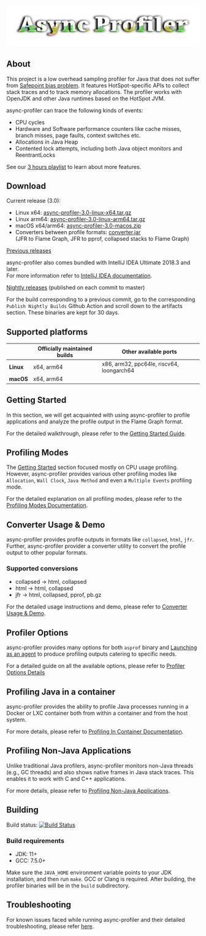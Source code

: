 ![](https://github.com/async-profiler/async-profiler/blob/master/.assets/images/AsyncProfiler.png)

## About

This project is a low overhead sampling profiler for Java
that does not suffer from [Safepoint bias problem](http://psy-lob-saw.blogspot.ru/2016/02/why-most-sampling-java-profilers-are.html).
It features HotSpot-specific APIs to collect stack traces
and to track memory allocations. The profiler works with
OpenJDK and other Java runtimes based on the HotSpot JVM.

async-profiler can trace the following kinds of events:
- CPU cycles
- Hardware and Software performance counters like cache misses, branch misses, page faults, context switches etc.
- Allocations in Java Heap
- Contented lock attempts, including both Java object monitors and ReentrantLocks

See our [3 hours playlist](https://www.youtube.com/playlist?list=PLNCLTEx3B8h4Yo_WvKWdLvI9mj1XpTKBr)
to learn about more features.

## Download

Current release (3.0):

- Linux x64: [async-profiler-3.0-linux-x64.tar.gz](https://github.com/async-profiler/async-profiler/releases/download/v3.0/async-profiler-3.0-linux-x64.tar.gz)
- Linux arm64: [async-profiler-3.0-linux-arm64.tar.gz](https://github.com/async-profiler/async-profiler/releases/download/v3.0/async-profiler-3.0-linux-arm64.tar.gz)
- macOS x64/arm64: [async-profiler-3.0-macos.zip](https://github.com/async-profiler/async-profiler/releases/download/v3.0/async-profiler-3.0-macos.zip)
- Converters between profile formats: [converter.jar](https://github.com/async-profiler/async-profiler/releases/download/v3.0/converter.jar)  
  (JFR to Flame Graph, JFR to pprof, collapsed stacks to Flame Graph)

[Previous releases](https://github.com/async-profiler/async-profiler/releases)

async-profiler also comes bundled with IntelliJ IDEA Ultimate 2018.3 and later.  
For more information refer to [IntelliJ IDEA documentation](https://www.jetbrains.com/help/idea/cpu-and-allocation-profiling-basic-concepts.html).

[Nightly releases](https://github.com/async-profiler/async-profiler/releases/tag/nightly) (published on each commit to master)

For the build corresponding to a previous commit, go to the corresponding `Publish Nightly Builds` Github Action and scroll down to the artifacts section. These binaries are kept for 30 days.

## Supported platforms

|           | Officially maintained builds | Other available ports                     |
|-----------|------------------------------|-------------------------------------------|
| **Linux** | x64, arm64                   | x86, arm32, ppc64le, riscv64, loongarch64 |
| **macOS** | x64, arm64                   |                                           |

## Getting Started
In this section, we will get acquainted with using async-profiler to profile applications and
analyze the profile output in the Flame Graph format.

For the detailed walkthrough, please refer to the
[Getting Started Guide](https://github.com/async-profiler/async-profiler/blob/master/docs/GettingStarted.md).

## Profiling Modes
The [Getting Started](#getting-started) section focused mostly on CPU usage profiling. However,
async-profiler provides various other profiling modes like `Allocation`, `Wall Clock`, `Java Method`
and even a `Multiple Events` profiling mode.

For the detailed explanation on all profiling modes, please refer to the
[Profiling Modes Documentation](https://github.com/async-profiler/async-profiler/blob/master/docs/Profiling.md).

## Converter Usage & Demo
async-profiler provides profile outputs in formats like `collapsed`, `html`, `jfr`. Further,
async-profiler provider a converter utility to convert the profile output to other popular formats.

### Supported conversions

* collapsed -> html, collapsed
* html -> html, collapsed
* jfr -> html, collapsed, pprof, pb.gz

For the detailed usage instructions and demo, please refer to
[Converter Usage & Demo](https://github.com/async-profiler/async-profiler/blob/master/docs/ConverterUsage.md).

## Profiler Options

async-profiler provides many options for both `asprof` binary and
[Launching as an agent](https://github.com/async-profiler/async-profiler/blob/master/docs/OtherUseCases.md#launching-as-an-agent)
to produce profiling outputs catering to specific needs.

For a detailed guide on all the available options, please refer to
[Profiler Options Details](https://github.com/async-profiler/async-profiler/blob/master/docs/ProfilerOptions.md)

## Profiling Java in a container

async-profiler provides the ability to profile Java processes running in a Docker or LXC
container both from within a container and from the host system.

For more details, please refer to
[Profiling In Container Documentation](https://github.com/async-profiler/async-profiler/blob/master/docs/ConverterUsage.md).

## Profiling Non-Java Applications

Unlike traditional Java profilers, async-profiler monitors non-Java threads (e.g., GC threads)
and also shows native frames in Java stack traces. This enables it to work with C and C++
applications.

For more details, please refer to
[Profiling Non-Java Applications](https://github.com/async-profiler/async-profiler/blob/master/docs/ProfilingNonJavaApplications.md).

## Building

Build status: [![Build Status](https://github.com/async-profiler/async-profiler/actions/workflows/ci.yml/badge.svg?branch=master)](https://github.com/async-profiler/async-profiler/actions/workflows/ci.yml)

### Build requirements
* JDK: 11+
* GCC: 7.5.0+

Make sure the `JAVA_HOME` environment variable points to your JDK installation,
and then run `make`. GCC or Clang is required. After building, the profiler binaries
will be in the `build` subdirectory.

## Troubleshooting

For known issues faced while running async-profiler and their detailed troubleshooting,
please refer [here](https://github.com/async-profiler/async-profiler/blob/master/docs/Troubleshooting.md).
